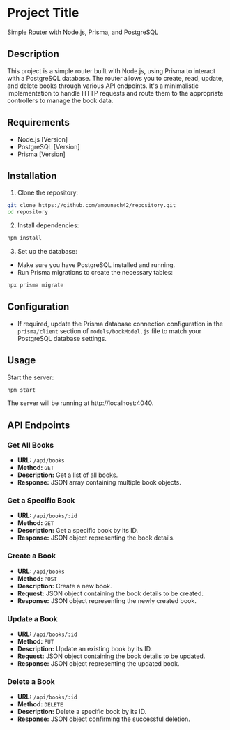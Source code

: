 # Project Title

Simple Router with Node.js, Prisma, and PostgreSQL

## Description

This project is a simple router built with Node.js, using Prisma to interact with a PostgreSQL database. The router allows you to create, read, update, and delete books through various API endpoints. It's a minimalistic implementation to handle HTTP requests and route them to the appropriate controllers to manage the book data.

## Requirements

- Node.js [Version]
- PostgreSQL [Version]
- Prisma [Version]

## Installation

1. Clone the repository:

```bash
git clone https://github.com/amounach42/repository.git
cd repository
```

2. Install dependencies:

```bash
npm install
```

3. Set up the database:

- Make sure you have PostgreSQL installed and running.
- Run Prisma migrations to create the necessary tables:

```bash
npx prisma migrate
```

## Configuration

- If required, update the Prisma database connection configuration in the `prisma/client` section of `models/bookModel.js` file to match your PostgreSQL database settings.

## Usage

Start the server:

```bash
npm start
```

The server will be running at http://localhost:4040.

## API Endpoints

### Get All Books

- **URL:** `/api/books`
- **Method:** `GET`
- **Description:** Get a list of all books.
- **Response:** JSON array containing multiple book objects.

### Get a Specific Book

- **URL:** `/api/books/:id`
- **Method:** `GET`
- **Description:** Get a specific book by its ID.
- **Response:** JSON object representing the book details.

### Create a Book

- **URL:** `/api/books`
- **Method:** `POST`
- **Description:** Create a new book.
- **Request:** JSON object containing the book details to be created.
- **Response:** JSON object representing the newly created book.

### Update a Book

- **URL:** `/api/books/:id`
- **Method:** `PUT`
- **Description:** Update an existing book by its ID.
- **Request:** JSON object containing the book details to be updated.
- **Response:** JSON object representing the updated book.

### Delete a Book

- **URL:** `/api/books/:id`
- **Method:** `DELETE`
- **Description:** Delete a specific book by its ID.
- **Response:** JSON object confirming the successful deletion.


